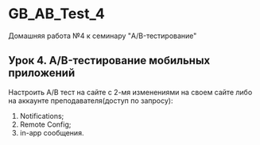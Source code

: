 # GB_AB_Test_4
Домашняя работа №4 к семинару "A/B-тестирование"

## Урок 4. A/B-тестирование мобильных приложений
Настроить A/B тест на сайте с 2-мя изменениями на своем сайте либо на аккаунте преподавателя(доступ по запросу):  
  
1. Notifications;
2. Remote Config;
3. in-app сообщения.